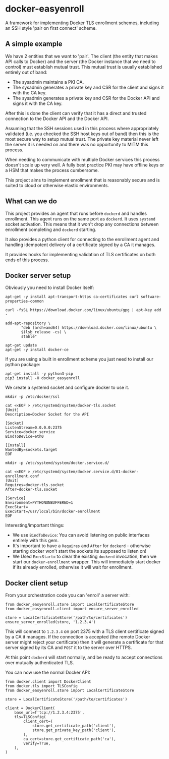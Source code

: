 # docker-easyenroll

A framework for implementing Docker TLS enrollment schemes, including an SSH style 'pair on first connect' scheme.


## A simple example

We have 2 entities that we want to 'pair'. The client (the entity that makes API calls to Docker) and the server (the Docker instance that we need to control) must establish mutual trust. This mutual trust is usually established entirely out of band:

 * The sysadmin maintains a PKI CA.
 * The sysadmin generates a private key and CSR for the client and signs it with the CA key.
 * The sysadmin generates a private key and CSR for the Docker API and signs it with the CA key.

After this is done the client can verify that it has a direct and trusted connection to the Docker API and the Docker API.

Assuming that the SSH sessions used in this process where appropriately validated (i.e. you checked the SSH host keys out of band) then this is the most secure way to setup mutual trust. The private key material never left the server it is needed on and there was no opportunity to MITM this process.

When needing to communicate with multiple Docker services this process doesn't scale up very well. A fully best practice PKI may have offline keys or a HSM that makes the process cumbersome.

This project aims to implement enrollment that is reasonably secure and is suited to cloud or otherwise elastic environments.


## What can we do

This project provides an agent that runs before `dockerd` and handles enrollment. This agent runs on the same port as `dockerd`. It uses `systemd` socket activation. This means that it won't drop any connections between enrollment completing and `dockerd` starting.

It also provides a python client for connecting to the enrollment agent and handling idempotent delivery of a certificate signed by a CA it manages.

It provides hooks for implementing validation of TLS certificates on both ends of this process.


## Docker server setup

Obviously you need to install Docker itself:

```
apt-get -y install apt-transport-https ca-certificates curl software-properties-common

curl -fsSL https://download.docker.com/linux/ubuntu/gpg | apt-key add -

add-apt-repository \
       "deb [arch=amd64] https://download.docker.com/linux/ubuntu \
       $(lsb_release -cs) \
       stable"

apt-get update
apt-get -y install docker-ce
```

If you are using a built in enrollment scheme you just need to install our python package:

```
apt-get install -y python3-pip
pip3 install -U docker_easyenroll
```

We create a systemd socket and configure docker to use it.

```
mkdir -p /etc/docker/ssl

cat <<EOF > /etc/systemd/system/docker-tls.socket
[Unit]
Description=Docker Socket for the API

[Socket]
ListenStream=0.0.0.0:2375
Service=docker.service
BindToDevice=eth0

[Install]
WantedBy=sockets.target
EOF

mkdir -p /etc/systemd/system/docker.service.d/

cat <<EOF > /etc/systemd/system/docker.service.d/01-docker-enrollment.conf
[Unit]
Requires=docker-tls.socket
After=docker-tls.socket

[Service]
Environment=PYTHONUNBUFFERED=1
ExecStart=
ExecStart=/usr/local/bin/docker-enrollment
EOF
```

Interesting/important things:

 * We use `BindToDevice`: You can avoid listening on public interfaces entirely with this gem.
 * It's important to have a `Requires` and `After` for `dockerd` - otherwise starting docker won't start the sockets its supposed to listen on!
 * We Used `ExecStart=` to clear the existing `dockerd` invocation, then we start our `docker-enrollment` wrapper. This will immediately start docker if its already enrolled, otherwise it will wait for enrollment.


## Docker client setup

From your orchestration code you can 'enroll' a server with:

```
from docker_easyenroll.store import LocalCertificateStore
from docker_easyenroll.client import ensure_server_enrolled

store = LocalCertificateStore('/path/to/certificates')
ensure_server_enrolled(store, '1.2.3.4')
```

This will connect to `1.2.3.4` on port 2375 with a TLS client certificate signed by a CA it manages. If the connection is accepted (the remote Docker server might reject your certificate) then it will generate a certificate for that server signed by its CA and `POST` it to the server over HTTPS.

At this point `dockerd` will start normally, and be ready to accept connections over mutually authenticated TLS.

You can now use the normal Docker API:

```
from docker.client import DockerClient
from docker.tls import TLSConfig
from docker_easyenroll.store import LocalCertificateStore

store = LocalCertificateStore('/path/to/certificates')

client = DockerClient(
    base_url=f'tcp://1.2.3.4:2375',
    tls=TLSConfig(
        client_cert=(
            store.get_certificate_path('client'),
            store.get_private_key_path('client'),
        ),
        ca_cert=store.get_certificate_path('ca'),
        verify=True,
    ),
)
```
